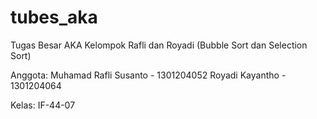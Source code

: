 # tubes_aka
Tugas Besar AKA Kelompok Rafli dan Royadi (Bubble Sort dan Selection Sort)

Anggota:
Muhamad Rafli Susanto - 1301204052
Royadi Kayantho - 1301204064

Kelas: IF-44-07

